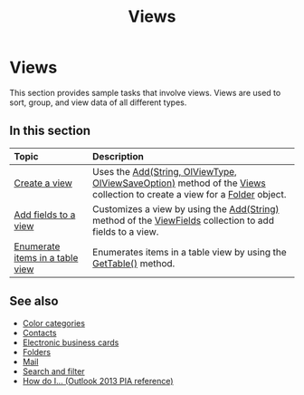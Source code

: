 ﻿---
title: Views
TOCTitle: Views
ms:assetid: d419ed4f-8a38-4872-a008-fe2fa27bf4f9
ms:mtpsurl: https://msdn.microsoft.com/en-us/library/Ff424479(v=office.15)
ms:contentKeyID: 55119931
ms.date: 07/24/2014
mtps_version: v=office.15
---


# Views

This section provides sample tasks that involve views. Views are used to sort, group, and view data of all different types.

## In this section

|Topic|Description|
|:----|:----------|
|[Create a view](how-to-create-a-view.md)  |Uses the [Add(String, OlViewType, OlViewSaveOption)](https://msdn.microsoft.com/en-us/library/bb643986\(v=office.15\)) method of the [Views](https://msdn.microsoft.com/en-us/library/bb644226\(v=office.15\)) collection to create a view for a [Folder](https://msdn.microsoft.com/en-us/library/bb645774\(v=office.15\)) object.|
|[Add fields to a view](how-to-add-fields-to-a-view.md)  |Customizes a view by using the [Add(String)](https://msdn.microsoft.com/en-us/library/bb646040\(v=office.15\)) method of the [ViewFields](https://msdn.microsoft.com/en-us/library/bb645950\(v=office.15\)) collection to add fields to a view.|
|[Enumerate items in a table view](how-to-enumerate-items-in-a-table-view.md)  |Enumerates items in a table view by using the [GetTable()](https://msdn.microsoft.com/en-us/library/ff184699\(v=office.15\)) method.|

## See also

- [Color categories](color-categories.md)
- [Contacts](contacts.md)
- [Electronic business cards](electronic-business-cards.md)
- [Folders](folders.md)
- [Mail](mail.md)
- [Search and filter](search-and-filter.md)
- [How do I... (Outlook 2013 PIA reference)](how-do-i-outlook-2013-pia-reference.md)

